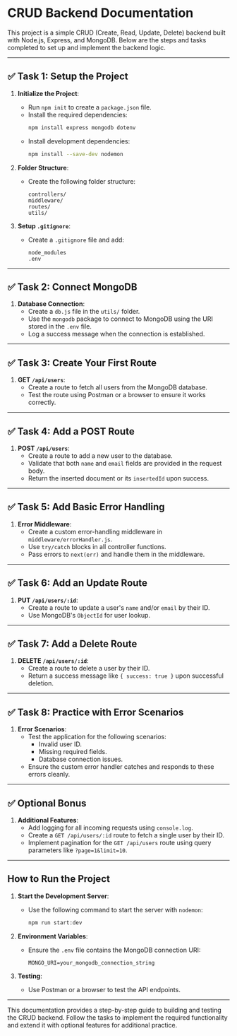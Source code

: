 # CRUD Backend Documentation

This project is a simple CRUD (Create, Read, Update, Delete) backend built with Node.js, Express, and MongoDB. Below are the steps and tasks completed to set up and implement the backend logic.

---

## ✅ **Task 1: Setup the Project**

1. **Initialize the Project**:

   - Run `npm init` to create a `package.json` file.
   - Install the required dependencies:
     ```bash
     npm install express mongodb dotenv
     ```
   - Install development dependencies:
     ```bash
     npm install --save-dev nodemon
     ```

2. **Folder Structure**:

   - Create the following folder structure:
     ```
     controllers/
     middleware/
     routes/
     utils/
     ```

3. **Setup `.gitignore`**:
   - Create a `.gitignore` file and add:
     ```
     node_modules
     .env
     ```

---

## ✅ **Task 2: Connect MongoDB**

1. **Database Connection**:
   - Create a `db.js` file in the `utils/` folder.
   - Use the `mongodb` package to connect to MongoDB using the URI stored in the `.env` file.
   - Log a success message when the connection is established.

---

## ✅ **Task 3: Create Your First Route**

1. **GET `/api/users`**:
   - Create a route to fetch all users from the MongoDB database.
   - Test the route using Postman or a browser to ensure it works correctly.

---

## ✅ **Task 4: Add a POST Route**

1. **POST `/api/users`**:
   - Create a route to add a new user to the database.
   - Validate that both `name` and `email` fields are provided in the request body.
   - Return the inserted document or its `insertedId` upon success.

---

## ✅ **Task 5: Add Basic Error Handling**

1. **Error Middleware**:
   - Create a custom error-handling middleware in `middleware/errorHandler.js`.
   - Use `try/catch` blocks in all controller functions.
   - Pass errors to `next(err)` and handle them in the middleware.

---

## ✅ **Task 6: Add an Update Route**

1. **PUT `/api/users/:id`**:
   - Create a route to update a user's `name` and/or `email` by their ID.
   - Use MongoDB's `ObjectId` for user lookup.

---

## ✅ **Task 7: Add a Delete Route**

1. **DELETE `/api/users/:id`**:
   - Create a route to delete a user by their ID.
   - Return a success message like `{ success: true }` upon successful deletion.

---

## ✅ **Task 8: Practice with Error Scenarios**

1. **Error Scenarios**:
   - Test the application for the following scenarios:
     - Invalid user ID.
     - Missing required fields.
     - Database connection issues.
   - Ensure the custom error handler catches and responds to these errors cleanly.

---

## ✅ **Optional Bonus**

1. **Additional Features**:
   - Add logging for all incoming requests using `console.log`.
   - Create a `GET /api/users/:id` route to fetch a single user by their ID.
   - Implement pagination for the `GET /api/users` route using query parameters like `?page=1&limit=10`.

---

## **How to Run the Project**

1. **Start the Development Server**:

   - Use the following command to start the server with `nodemon`:
     ```bash
     npm run start:dev
     ```

2. **Environment Variables**:

   - Ensure the `.env` file contains the MongoDB connection URI:
     ```
     MONGO_URI=your_mongodb_connection_string
     ```

3. **Testing**:
   - Use Postman or a browser to test the API endpoints.

---

This documentation provides a step-by-step guide to building and testing the CRUD backend. Follow the tasks to implement the required functionality and extend it with optional features for additional practice.
